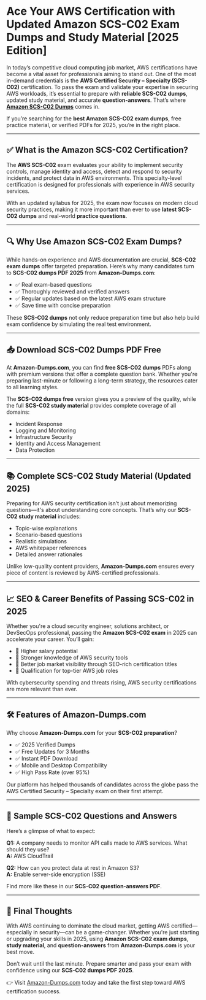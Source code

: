 # Ace Your AWS Certification with Updated Amazon SCS-C02 Exam Dumps and Study Material [2025 Edition]

In today’s competitive cloud computing job market, AWS certifications have become a vital asset for professionals aiming to stand out. One of the most in-demand credentials is the **AWS Certified Security – Specialty (SCS-C02)** certification. To pass the exam and validate your expertise in securing AWS workloads, it’s essential to prepare with **reliable SCS-C02 dumps**, updated study material, and accurate **question-answers**. That’s where [**Amazon SCS-C02 Dumps**](https://www.amazon-dumps.com/scs-c02.html) comes in.

If you’re searching for the **best Amazon SCS-C02 exam dumps**, free practice material, or verified PDFs for 2025, you’re in the right place.

---

## ✅ What is the Amazon SCS-C02 Certification?

The **AWS SCS-C02** exam evaluates your ability to implement security controls, manage identity and access, detect and respond to security incidents, and protect data in AWS environments. This specialty-level certification is designed for professionals with experience in AWS security services.

With an updated syllabus for 2025, the exam now focuses on modern cloud security practices, making it more important than ever to use **latest SCS-C02 dumps** and real-world **practice questions**.

---

## 🔍 Why Use Amazon SCS-C02 Exam Dumps?

While hands-on experience and AWS documentation are crucial, **SCS-C02 exam dumps** offer targeted preparation. Here’s why many candidates turn to **SCS-C02 dumps PDF 2025** from **Amazon-Dumps.com**:

- ✅ Real exam-based questions  
- ✅ Thoroughly reviewed and verified answers  
- ✅ Regular updates based on the latest AWS exam structure  
- ✅ Save time with concise preparation  

These **SCS-C02 dumps** not only reduce preparation time but also help build exam confidence by simulating the real test environment.

---

## 📥 Download SCS-C02 Dumps PDF Free

At **Amazon-Dumps.com**, you can find **free SCS-C02 dumps** PDFs along with premium versions that offer a complete question bank. Whether you're preparing last-minute or following a long-term strategy, the resources cater to all learning styles.

The **SCS-C02 dumps free** version gives you a preview of the quality, while the full **SCS-C02 study material** provides complete coverage of all domains:

- Incident Response  
- Logging and Monitoring  
- Infrastructure Security  
- Identity and Access Management  
- Data Protection

---

## 📚 Complete SCS-C02 Study Material (Updated 2025)

Preparing for AWS security certification isn’t just about memorizing questions—it's about understanding core concepts. That’s why our **SCS-C02 study material** includes:

- Topic-wise explanations  
- Scenario-based questions  
- Realistic simulations  
- AWS whitepaper references  
- Detailed answer rationales  

Unlike low-quality content providers, **Amazon-Dumps.com** ensures every piece of content is reviewed by AWS-certified professionals.

---

## 📈 SEO & Career Benefits of Passing SCS-C02 in 2025

Whether you're a cloud security engineer, solutions architect, or DevSecOps professional, passing the **Amazon SCS-C02 exam** in 2025 can accelerate your career. You’ll gain:

- 🚀 Higher salary potential  
- 🔐 Stronger knowledge of AWS security tools  
- 🧠 Better job market visibility through SEO-rich certification titles  
- 💼 Qualification for top-tier AWS job roles  

With cybersecurity spending and threats rising, AWS security certifications are more relevant than ever.

---

## 🛠️ Features of Amazon-Dumps.com

Why choose **Amazon-Dumps.com** for your **SCS-C02 preparation**?

- ✅ 2025 Verified Dumps  
- ✅ Free Updates for 3 Months  
- ✅ Instant PDF Download  
- ✅ Mobile and Desktop Compatibility  
- ✅ High Pass Rate (over 95%)

Our platform has helped thousands of candidates across the globe pass the AWS Certified Security – Specialty exam on their first attempt.

---

## 🧪 Sample SCS-C02 Questions and Answers

Here’s a glimpse of what to expect:

**Q1:** A company needs to monitor API calls made to AWS services. What should they use?  
**A:** AWS CloudTrail

**Q2:** How can you protect data at rest in Amazon S3?  
**A:** Enable server-side encryption (SSE)

Find more like these in our **SCS-C02 question-answers PDF**.

---

## 🚀 Final Thoughts

With AWS continuing to dominate the cloud market, getting AWS certified—especially in security—can be a game-changer. Whether you're just starting or upgrading your skills in 2025, using **Amazon SCS-C02 exam dumps**, **study material**, and **question-answers** from **Amazon-Dumps.com** is your best move.

Don’t wait until the last minute. Prepare smarter and pass your exam with confidence using our **SCS-C02 dumps PDF 2025**.

👉 Visit [Amazon-Dumps.com](https://www.amazon-dumps.com/) today and take the first step toward AWS certification success.
